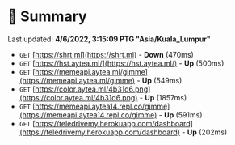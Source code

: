 # 📖 Summary
Last updated: **4/6/2022, 3:15:09 PTG "Asia/Kuala_Lumpur"**

- `GET` [https://shrt.ml](https://shrt.ml) - **Down** (470ms)
- `GET` [https://hst.aytea.ml/](https://hst.aytea.ml/) - **Up** (500ms)
- `GET` [https://memeapi.aytea.ml/gimme](https://memeapi.aytea.ml/gimme) - **Up** (549ms)
- `GET` [https://color.aytea.ml/4b31d6.png](https://color.aytea.ml/4b31d6.png) - **Up** (1857ms)
- `GET` [https://memeapi.aytea14.repl.co/gimme](https://memeapi.aytea14.repl.co/gimme) - **Up** (591ms)
- `GET` [https://teledrivemy.herokuapp.com/dashboard](https://teledrivemy.herokuapp.com/dashboard) - **Up** (202ms)
